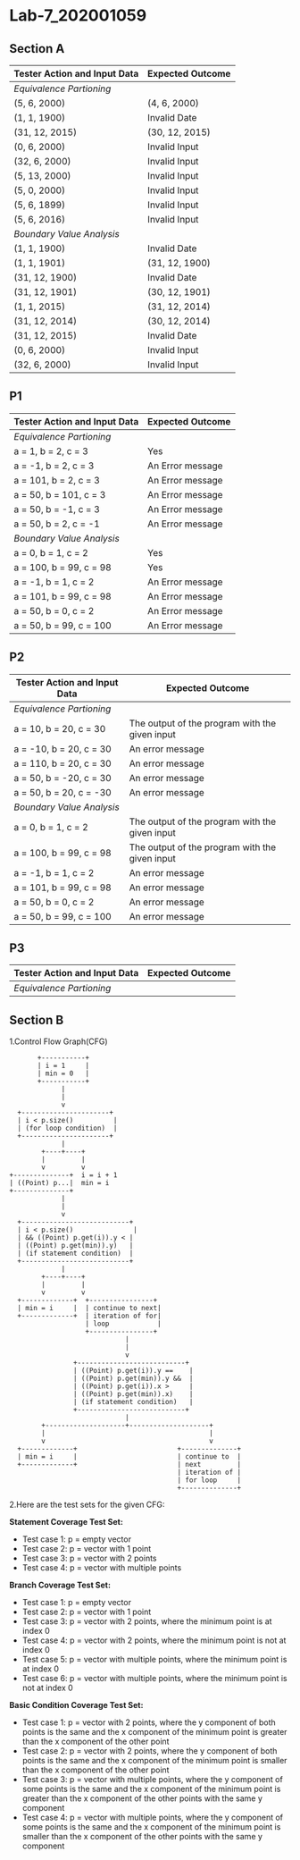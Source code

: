 # Lab-7_202001059

## Section A
|**Tester Action and Input Data**|**Expected Outcome**|
|--------------------------------|--------------------|
|*Equivalence Partioning*||
|(5, 6, 2000)|(4, 6, 2000)|
|(1, 1, 1900)|Invalid Date|
|(31, 12, 2015)|(30, 12, 2015)|
|(0, 6, 2000)|Invalid Input|
|(32, 6, 2000)|Invalid Input|
|(5, 13, 2000)|Invalid Input|
|(5, 0, 2000)|Invalid Input|
|(5, 6, 1899)|Invalid Input|
|(5, 6, 2016)|Invalid Input|
|*Boundary Value Analysis*||
|(1, 1, 1900)|Invalid Date|
|(1, 1, 1901)|(31, 12, 1900)|
|(31, 12, 1900)|Invalid Date|
|(31, 12, 1901)|(30, 12, 1901)|
|(1, 1, 2015)|(31, 12, 2014)|
|(31, 12, 2014)|(30, 12, 2014)|
|(31, 12, 2015)|Invalid Date|
|(0, 6, 2000)|Invalid Input|
|(32, 6, 2000)|Invalid Input|


## P1
|**Tester Action and Input Data**|**Expected Outcome**|
|--------------------------------|--------------------|
|*Equivalence Partioning*||
|a = 1, b = 2, c = 3|Yes|
|a = -1, b = 2, c = 3|An Error message|
|a = 101, b = 2, c = 3|An Error message|
|a = 50, b = 101, c = 3|An Error message|
|a = 50, b = -1, c = 3|An Error message|
|a = 50, b = 2, c = -1|An Error message|
|*Boundary Value Analysis*||
|a = 0, b = 1, c = 2|Yes|
|a = 100, b = 99, c = 98|Yes|
|a = -1, b = 1, c = 2|An Error message|
|a = 101, b = 99, c = 98|An Error message|
|a = 50, b = 0, c = 2|An Error message|
|a = 50, b = 99, c = 100|An Error message|


## P2
|**Tester Action and Input Data**|**Expected Outcome**|
|--------------------------------|--------------------|
|*Equivalence Partioning*||
|a = 10, b = 20, c = 30|The output of the program with the given input|
|a = -10, b = 20, c = 30|An error message|
|a = 110, b = 20, c = 30|An error message|
|a = 50, b = -20, c = 30|An error message|
|a = 50, b = 20, c = -30|An error message|
|*Boundary Value Analysis*||
|a = 0, b = 1, c = 2| The output of the program with the given input|
|a = 100, b = 99, c = 98| The output of the program with the given input|
|a = -1, b = 1, c = 2|An error message|
|a = 101, b = 99, c = 98|An error message|
|a = 50, b = 0, c = 2|An error message|
|a = 50, b = 99, c = 100|An error message|

## P3
|**Tester Action and Input Data**|**Expected Outcome**|
|--------------------------------|--------------------|
|*Equivalence Partioning*||


## Section B
1.Control Flow Graph(CFG)
```
       +-----------+
       | i = 1     |
       | min = 0   |
       +-----------+
             |
             |
             v
  +----------------------+
  | i < p.size()          |
  | (for loop condition)  |
  +----------------------+
             |
        +----+----+
        |         |
        v         v
+--------------+  i = i + 1
| ((Point) p...|  min = i
+--------------+
             |
             |
             v
  +---------------------------+
  | i < p.size()               |
  | && ((Point) p.get(i)).y < |
  | ((Point) p.get(min)).y)   |
  | (if statement condition)  |
  +---------------------------+
             |
        +----+----+
        |         |
        v         v
  +-------------+  +----------------+
  | min = i     |  | continue to next|
  +-------------+  | iteration of for|
                   | loop            |
                   +----------------+
                             |
                             |
                             v
                +---------------------------+
                | ((Point) p.get(i)).y ==    |
                | ((Point) p.get(min)).y &&  |
                | ((Point) p.get(i)).x >     |
                | ((Point) p.get(min)).x)    |
                | (if statement condition)   |
                +---------------------------+
                             |
        +--------------------+--------------------+
        |                                         |
        v                                         v
  +-------------+                         +--------------+
  | min = i     |                         | continue to  |
  +-------------+                         | next         |
                                          | iteration of |
                                          | for loop     |
                                          +--------------+ 
```

2.Here are the test sets for the given CFG:

**Statement Coverage Test Set:**

* Test case 1: p = empty vector
* Test case 2: p = vector with 1 point
* Test case 3: p = vector with 2 points
* Test case 4: p = vector with multiple points

**Branch Coverage Test Set:**

* Test case 1: p = empty vector
* Test case 2: p = vector with 1 point
* Test case 3: p = vector with 2 points, where the minimum point is at index 0
* Test case 4: p = vector with 2 points, where the minimum point is not at index 0
* Test case 5: p = vector with multiple points, where the minimum point is at index 0
* Test case 6: p = vector with multiple points, where the minimum point is not at index 0

**Basic Condition Coverage Test Set:**

* Test case 1: p = vector with 2 points, where the y component of both points is the same and the x component of the minimum point is greater than the x component of the other point
* Test case 2: p = vector with 2 points, where the y component of both points is the same and the x component of the minimum point is smaller than the x component of the other point
* Test case 3: p = vector with multiple points, where the y component of some points is the same and the x component of the minimum point is greater than the x component of the other points with the same y component
* Test case 4: p = vector with multiple points, where the y component of some points is the same and the x component of the minimum point is smaller than the x component of the other points with the same y component







